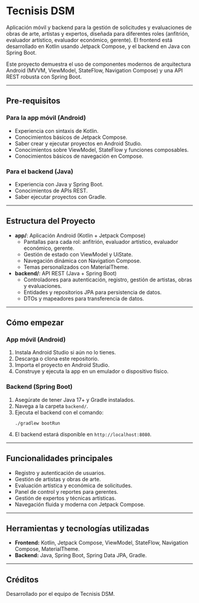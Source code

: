# Tecnisis DSM

Aplicación móvil y backend para la gestión de solicitudes y evaluaciones de obras de arte, artistas y expertos, diseñada para diferentes roles (anfitrión, evaluador artístico, evaluador económico, gerente). El frontend está desarrollado en Kotlin usando Jetpack Compose, y el backend en Java con Spring Boot.

Este proyecto demuestra el uso de componentes modernos de arquitectura Android (MVVM, ViewModel, StateFlow, Navigation Compose) y una API REST robusta con Spring Boot.

---

## Pre-requisitos

### Para la app móvil (Android)
- Experiencia con sintaxis de Kotlin.
- Conocimientos básicos de Jetpack Compose.
- Saber crear y ejecutar proyectos en Android Studio.
- Conocimientos sobre ViewModel, StateFlow y funciones composables.
- Conocimientos básicos de navegación en Compose.

### Para el backend (Java)
- Experiencia con Java y Spring Boot.
- Conocimientos de APIs REST.
- Saber ejecutar proyectos con Gradle.

---

## Estructura del Proyecto

- **app/**: Aplicación Android (Kotlin + Jetpack Compose)
    - Pantallas para cada rol: anfitrión, evaluador artístico, evaluador económico, gerente.
    - Gestión de estado con ViewModel y UiState.
    - Navegación dinámica con Navigation Compose.
    - Temas personalizados con MaterialTheme.
- **backend/**: API REST (Java + Spring Boot)
    - Controladores para autenticación, registro, gestión de artistas, obras y evaluaciones.
    - Entidades y repositorios JPA para persistencia de datos.
    - DTOs y mapeadores para transferencia de datos.

---

## Cómo empezar

### App móvil (Android)
1. Instala Android Studio si aún no lo tienes.
2. Descarga o clona este repositorio.
3. Importa el proyecto en Android Studio.
4. Construye y ejecuta la app en un emulador o dispositivo físico.

### Backend (Spring Boot)
1. Asegúrate de tener Java 17+ y Gradle instalados.
2. Navega a la carpeta `backend/`.
3. Ejecuta el backend con el comando:
   ```
   ./gradlew bootRun
   ```
4. El backend estará disponible en `http://localhost:8080`.

---

## Funcionalidades principales

- Registro y autenticación de usuarios.
- Gestión de artistas y obras de arte.
- Evaluación artística y económica de solicitudes.
- Panel de control y reportes para gerentes.
- Gestión de expertos y técnicas artísticas.
- Navegación fluida y moderna con Jetpack Compose.

---

## Herramientas y tecnologías utilizadas

- **Frontend:** Kotlin, Jetpack Compose, ViewModel, StateFlow, Navigation Compose, MaterialTheme.
- **Backend:** Java, Spring Boot, Spring Data JPA, Gradle.

---

## Créditos

Desarrollado por el equipo de Tecnisis DSM.
